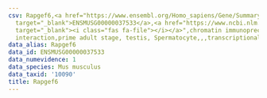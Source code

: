 ```yaml
---
csv: Rapgef6,<a href="https://www.ensembl.org/Homo_sapiens/Gene/Summary?db=core;g=ENSMUSG00000037533"
  target="_blank">ENSMUSG00000037533</a>,<a href="https://www.ncbi.nlm.nih.gov/pubmed/25450459"
  target="_blank"><i class="fas fa-file"></i></a>",chromatin immunoprecipitation assay,direct
  interaction,prime adult stage, testis, Spermatocyte,,,transcriptional regulation,
data_alias: Rapgef6
data_id: ENSMUSG00000037533
data_numevidence: 1
data_species: Mus musculus
data_taxid: '10090'
title: Rapgef6
---
```

